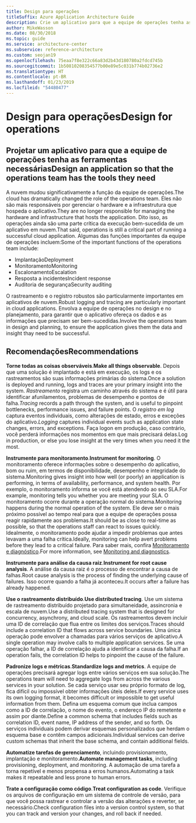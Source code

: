 ```yaml
---
title: Design para operações
titleSuffix: Azure Application Architecture Guide
description: Crie um aplicativo para que a equipe de operações tenha as ferramentas necessárias.
author: MikeWasson
ms.date: 08/30/2018
ms.topic: guide
ms.service: architecture-center
ms.subservice: reference-architecture
ms.custom: seojan19
ms.openlocfilehash: 75eaa7f8e322c66a83d2b43d180780a2fdcd745b
ms.sourcegitcommit: 1b50810208354577b00e89e5c031b774b02736e2
ms.translationtype: HT
ms.contentlocale: pt-BR
ms.lasthandoff: 01/23/2019
ms.locfileid: "54480477"
---
```

# <a name="design-for-operations"></a><span data-ttu-id="2fb30-103">Design para operações</span><span class="sxs-lookup"><span data-stu-id="2fb30-103">Design for operations</span></span>

## <a name="design-an-application-so-that-the-operations-team-has-the-tools-they-need"></a><span data-ttu-id="2fb30-104">Projetar um aplicativo para que a equipe de operações tenha as ferramentas necessárias</span><span class="sxs-lookup"><span data-stu-id="2fb30-104">Design an application so that the operations team has the tools they need</span></span>

<span data-ttu-id="2fb30-105">A nuvem mudou significativamente a função da equipe de operações.</span><span class="sxs-lookup"><span data-stu-id="2fb30-105">The cloud has dramatically changed the role of the operations team.</span></span> <span data-ttu-id="2fb30-106">Eles não são mais responsáveis por gerenciar o hardware e a infraestrutura que hospeda o aplicativo.</span><span class="sxs-lookup"><span data-stu-id="2fb30-106">They are no longer responsible for managing the hardware and infrastructure that hosts the application.</span></span>  <span data-ttu-id="2fb30-107">Dito isso, as operações ainda são uma parte crítica da execução bem-sucedida de um aplicativo em nuvem.</span><span class="sxs-lookup"><span data-stu-id="2fb30-107">That said, operations is still a critical part of running a successful cloud application.</span></span> <span data-ttu-id="2fb30-108">Algumas das funções importantes da equipe de operações incluem:</span><span class="sxs-lookup"><span data-stu-id="2fb30-108">Some of the important functions of the operations team include:</span></span>

- <span data-ttu-id="2fb30-109">Implantação</span><span class="sxs-lookup"><span data-stu-id="2fb30-109">Deployment</span></span>
- <span data-ttu-id="2fb30-110">Monitoramento</span><span class="sxs-lookup"><span data-stu-id="2fb30-110">Monitoring</span></span>
- <span data-ttu-id="2fb30-111">Escalonamento</span><span class="sxs-lookup"><span data-stu-id="2fb30-111">Escalation</span></span>
- <span data-ttu-id="2fb30-112">Resposta a incidentes</span><span class="sxs-lookup"><span data-stu-id="2fb30-112">Incident response</span></span>
- <span data-ttu-id="2fb30-113">Auditoria de segurança</span><span class="sxs-lookup"><span data-stu-id="2fb30-113">Security auditing</span></span>

<span data-ttu-id="2fb30-114">O rastreamento e o registro robustos são particularmente importantes em aplicativos de nuvem.</span><span class="sxs-lookup"><span data-stu-id="2fb30-114">Robust logging and tracing are particularly important in cloud applications.</span></span> <span data-ttu-id="2fb30-115">Envolva a equipe de operações no design e no planejamento, para garantir que o aplicativo ofereça os dados e as informações que precisam ser bem-sucedidas.</span><span class="sxs-lookup"><span data-stu-id="2fb30-115">Involve the operations team in design and planning, to ensure the application gives them the data and insight thay need to be successful.</span></span>  <!-- to do: Link to DevOps checklist -->

## <a name="recommendations"></a><span data-ttu-id="2fb30-116">Recomendações</span><span class="sxs-lookup"><span data-stu-id="2fb30-116">Recommendations</span></span>

<span data-ttu-id="2fb30-117">**Torne todas as coisas observáveis**.</span><span class="sxs-lookup"><span data-stu-id="2fb30-117">**Make all things observable**.</span></span> <span data-ttu-id="2fb30-118">Depois que uma solução é implantado e está em execução, os logs e os rastreamentos são suas informações primárias do sistema.</span><span class="sxs-lookup"><span data-stu-id="2fb30-118">Once a solution is deployed and running, logs and traces are your primary insight into the system.</span></span> <span data-ttu-id="2fb30-119">*Rastreamento* registra um caminho através do sistema e é útil para identificar afunilamentos, problemas de desempenho e pontos de falha.</span><span class="sxs-lookup"><span data-stu-id="2fb30-119">*Tracing* records a path through the system, and is useful to pinpoint bottlenecks, performance issues, and failure points.</span></span> <span data-ttu-id="2fb30-120">O *registro em log* captura eventos individuais, como alterações de estado, erros e exceções do aplicativo.</span><span class="sxs-lookup"><span data-stu-id="2fb30-120">*Logging* captures individual events such as application state changes, errors, and exceptions.</span></span> <span data-ttu-id="2fb30-121">Faça logon em produção, caso contrário, você perderá informações nos momentos em que mais precisará delas.</span><span class="sxs-lookup"><span data-stu-id="2fb30-121">Log in production, or else you lose insight at the very times when you need it the most.</span></span>

<span data-ttu-id="2fb30-122">**Instrumente para monitoramento**.</span><span class="sxs-lookup"><span data-stu-id="2fb30-122">**Instrument for monitoring**.</span></span> <span data-ttu-id="2fb30-123">O monitoramento oferece informações sobre o desempenho do aplicativo, bom ou ruim, em termos de disponibilidade, desempenho e integridade do sistema.</span><span class="sxs-lookup"><span data-stu-id="2fb30-123">Monitoring gives insight into how well (or poorly) an application is performing, in terms of availability, performance, and system health.</span></span> <span data-ttu-id="2fb30-124">Por exemplo, o monitoramento informa se você está atendendo ao seu SLA.</span><span class="sxs-lookup"><span data-stu-id="2fb30-124">For example, monitoring tells you whether you are meeting your SLA.</span></span> <span data-ttu-id="2fb30-125">O monitoramento ocorre durante a operação normal do sistema.</span><span class="sxs-lookup"><span data-stu-id="2fb30-125">Monitoring happens during the normal operation of the system.</span></span> <span data-ttu-id="2fb30-126">Ele deve ser o mais próximo possível ao tempo real para que a equipe de operações possa reagir rapidamente aos problemas.</span><span class="sxs-lookup"><span data-stu-id="2fb30-126">It should be as close to real-time as possible, so that the operations staff can react to issues quickly.</span></span> <span data-ttu-id="2fb30-127">Idealmente, o monitoramento pode ajudar a impedir problemas que antes levavam a uma falha crítica.</span><span class="sxs-lookup"><span data-stu-id="2fb30-127">Ideally, monitoring can help avert problems before they lead to a critical failure.</span></span> <span data-ttu-id="2fb30-128">Para saber mais, confira [Monitoramento e diagnóstico][monitoring].</span><span class="sxs-lookup"><span data-stu-id="2fb30-128">For more information, see [Monitoring and diagnostics][monitoring].</span></span>

<span data-ttu-id="2fb30-129">**Instrumente para análise da causa raiz**.</span><span class="sxs-lookup"><span data-stu-id="2fb30-129">**Instrument for root cause analysis**.</span></span> <span data-ttu-id="2fb30-130">A análise da causa raiz é o processo de encontrar a causa de falhas.</span><span class="sxs-lookup"><span data-stu-id="2fb30-130">Root cause analysis is the process of finding the underlying cause of failures.</span></span> <span data-ttu-id="2fb30-131">Isso ocorre quando a falha já aconteceu.</span><span class="sxs-lookup"><span data-stu-id="2fb30-131">It occurs after a failure has already happened.</span></span>

<span data-ttu-id="2fb30-132">**Use o rastreamento distribuído**.</span><span class="sxs-lookup"><span data-stu-id="2fb30-132">**Use distributed tracing**.</span></span> <span data-ttu-id="2fb30-133">Use um sistema de rastreamento distribuído projetado para simultaneidade, assincronia e escala de nuvem.</span><span class="sxs-lookup"><span data-stu-id="2fb30-133">Use a distributed tracing system that is designed for concurrency, asynchrony, and cloud scale.</span></span> <span data-ttu-id="2fb30-134">Os rastreamentos devem incluir uma ID de correlação que flua entre os limites dos serviços.</span><span class="sxs-lookup"><span data-stu-id="2fb30-134">Traces should include a correlation ID that flows across service boundaries.</span></span> <span data-ttu-id="2fb30-135">Uma única operação pode envolver a chamadas para vários serviços de aplicativo.</span><span class="sxs-lookup"><span data-stu-id="2fb30-135">A single operation may involve calls to multiple application services.</span></span> <span data-ttu-id="2fb30-136">Se uma operação falhar, a ID de correlação ajuda a identificar a causa da falha.</span><span class="sxs-lookup"><span data-stu-id="2fb30-136">If an operation fails, the correlation ID helps to pinpoint the cause of the failure.</span></span>

<span data-ttu-id="2fb30-137">**Padronize logs e métricas**.</span><span class="sxs-lookup"><span data-stu-id="2fb30-137">**Standardize logs and metrics**.</span></span> <span data-ttu-id="2fb30-138">A equipe de operações precisará agregar logs entre vários serviços em sua solução.</span><span class="sxs-lookup"><span data-stu-id="2fb30-138">The operations team will need to aggregate logs from across the various services in your solution.</span></span> <span data-ttu-id="2fb30-139">Se cada serviço usar seu próprio formato de log, fica difícil ou impossível obter informações úteis deles.</span><span class="sxs-lookup"><span data-stu-id="2fb30-139">If every service uses its own logging format, it becomes difficult or impossible to get useful information from them.</span></span> <span data-ttu-id="2fb30-140">Defina um esquema comum que inclua campos como a ID de correlação, o nome do evento, o endereço IP do remetente e assim por diante.</span><span class="sxs-lookup"><span data-stu-id="2fb30-140">Define a common schema that includes fields such as correlation ID, event name, IP address of the sender, and so forth.</span></span> <span data-ttu-id="2fb30-141">Os serviços individuais podem derivar esquemas personalizados que herdam o esquema base e contêm campos adicionais.</span><span class="sxs-lookup"><span data-stu-id="2fb30-141">Individual services can derive custom schemas that inherit the base schema, and contain additional fields.</span></span>

<span data-ttu-id="2fb30-142">**Automatize tarefas de gerenciamento**, incluindo provisionamento, implantação e monitoramento.</span><span class="sxs-lookup"><span data-stu-id="2fb30-142">**Automate management tasks**, including provisioning, deployment, and monitoring.</span></span> <span data-ttu-id="2fb30-143">A automação de uma tarefa a torna repetível e menos propensa a erros humanos.</span><span class="sxs-lookup"><span data-stu-id="2fb30-143">Automating a task makes it repeatable and less prone to human errors.</span></span>

<span data-ttu-id="2fb30-144">**Trate a configuração como código**.</span><span class="sxs-lookup"><span data-stu-id="2fb30-144">**Treat configuration as code**.</span></span> <span data-ttu-id="2fb30-145">Verifique os arquivos de configuração em um sistema de controle de versão, para que você possa rastrear e controlar a versão das alterações e reverter, se necessário.</span><span class="sxs-lookup"><span data-stu-id="2fb30-145">Check configuration files into a version control system, so that you can track and version your changes, and roll back if needed.</span></span>

<!-- links -->

[monitoring]: ../../best-practices/monitoring.md
